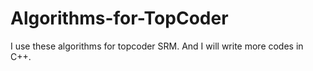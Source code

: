 Algorithms-for-TopCoder
=======================

I use these algorithms for topcoder SRM. And I will write more codes in C++.